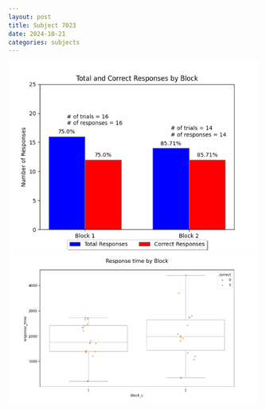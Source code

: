 ```yaml
---
layout: post
title: Subject 7023
date: 2024-10-21
categories: subjects
---
```


![](data/7023/run-11/7023_ATS_responses.png)
![](data/7023/run-11/7023_ATS_rt.png)
